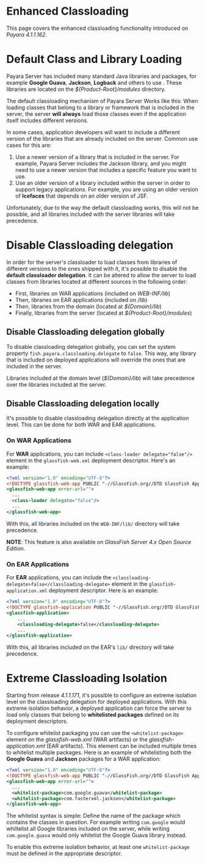 # Enhanced Classloading

This page covers the enhanced classloading functionality introduced on _Payara 4.1.1.162_.

# Default Class and Library Loading

Payara Server has included many standard Java libraries and packages, for example **Google Guava**, **Jackson**, **Logback** and others to use . These libraries are located on the _${Product-Root}/modules_ directory.

The default classloading mechanism of Payara Server Works like this: When loading classes that belong to a library or framework that is included in the server, the server **will always** load those classes even if the application itself includes different versions.

In some cases, application developers will want to include a different version of the libraries that are already included on the server. Common use cases for this are:

1. Use a newer version of a library that is included in the server. For example, Payara Server includes the Jackson library, and you might need to use a newer version that includes a specific feature you want to use.
2. Use an older version of a library included within the server in order to support legacy applications. For example, you are using an older version of **Icefaces** that depends on an older version of JSF.

Unfortunately, due to the way the default classloading works, this will not be possible, and all libraries included with the server libraries will take precedence.

# Disable Classloading delegation

In order for the server's classloader to load classes from libraries of different versions to the ones shipped with it, it's possible to disable the **default classloader delegation**. It can be altered to allow the server to load classes from libraries located at different sources in the following order:

* First, libraries on WAR applications \(included on _WEB-INF/lib_\)
* Then, libraries on EAR applications \(included on _/lib_\)
* Then, libraries from the domain \(located at _${Domain}/lib_\)
* Finally, libraries from the server \(located at _${Product-Root}/modules_\)

## Disable Classloading delegation globally

To disable classloading delegation globally, you can set the system property `fish.payara.classloading.delegate` to `false`. This way, any library that is included on deployed applications will override the ones that are included in the server.

Libraries included at the domain level \(_${Domain}/lib_\) will take precedence over the libraries included at the server.

## Disable Classloading delegation locally

It's possible to disable classloading delegation directly at the application level. This can be done for both WAR and EAR applications.

### On WAR Applications

For **WAR** applications, you can include `<class-loader delegate="false"/>` element in the `glassfish-web.xml` deployment descriptor. Here's an example:

```xml
<?xml version="1.0" encoding="UTF-8"?>
<!DOCTYPE glassfish-web-app PUBLIC "-//GlassFish.org//DTD GlassFish Application Server 3.1 Servlet 3.0//EN" "http://glassfish.org/dtds/glassfish-web-app_3_0-1.dtd">
<glassfish-web-app error-url="">
  ...
  <class-loader delegate="false"/>
  ...
</glassfish-web-app>
```

With this, all libraries included on the `WEB-INF/lib/` directory will take precedence.

**NOTE**: This feature is also available on _GlassFish Server 4.x Open Source Edition_.

### On EAR Applications

For **EAR** applications, you can include the `<classloading-delegate>false</classloading-delegate>` element in the `glassfish-application.xml` deployment descriptor. Here is an example:

```xml
<?xml version="1.0" encoding="UTF-8"?>
<!DOCTYPE glassfish-application PUBLIC "-//GlassFish.org//DTD GlassFish Application Server 3.1 Java EE Application 6.0//EN" "http://glassfish.org/dtds/glassfish-application_6_0-1.dtd">
<glassfish-application>
    ...
    <classloading-delegate>false</classloading-delegate>
    ...
</glassfish-application>
```

With this, all libraries included on the EAR's `lib/` directory will take precedence.

# Extreme Classloading Isolation

Starting from release _4.1.1.171_, it's possible to configure an extreme isolation level on the classloading delegation for deployed applications. With this extreme isolation behavior, a deployed application can force the server to load only classes that belong to **whitelisted packages** defined on its deployment descriptors.

To configure whitelist packaging you can use the `<whitelist-package>` element on the _glassfish-web.xml_ \(WAR artifacts\) or the _glassfish-application.xml_ \(EAR artifacts\). This element can be included multiple times to whitelist multiple packages. Here is an example of whitelisting both the **Google Guava** and **Jackson** packages for a WAR application:

```xml
<?xml version="1.0" encoding="UTF-8"?>
<!DOCTYPE glassfish-web-app PUBLIC "-//GlassFish.org//DTD GlassFish Application Server 3.1 Servlet 3.0//EN" "http://glassfish.org/dtds/glassfish-web-app_3_0-1.dtd">
<glassfish-web-app error-url="">
  ...
  <whitelist-package>com.google.guava</whitelist-package>
  <whitelist-package>com.fasterxml.jackson</whitelist-package>
</glassfish-web-app>
```

The whitelist syntax is simple: Define the name of the package which contains the classes in question. For example writing `com.google` would whiltelist all Google libraries included on the server, while writing `com.google.guava` would only whitelist the Google Guava library instead.

To enable this extreme isolation behavior, at least one `whitelist-package` must be defined in the appropriate descriptor.


